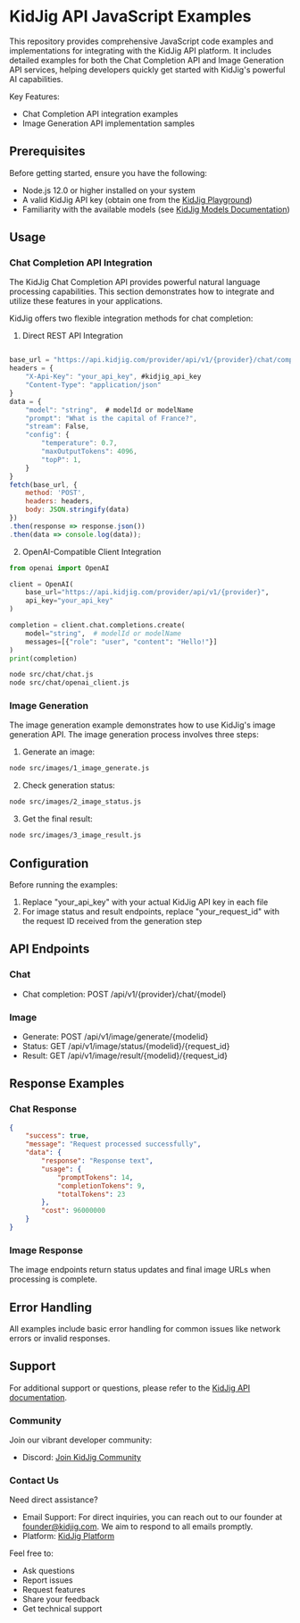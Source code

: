 # KidJig API JavaScript Examples

This repository provides comprehensive JavaScript code examples and implementations for integrating with the KidJig API platform. It includes detailed examples for both the Chat Completion API and Image Generation API services, helping developers quickly get started with KidJig's powerful AI capabilities.

Key Features:
- Chat Completion API integration examples
- Image Generation API implementation samples

## Prerequisites

Before getting started, ensure you have the following:

- Node.js 12.0 or higher installed on your system
- A valid KidJig API key (obtain one from the [KidJig Playground](https://platform.kidjig.com/api-keys))
- Familiarity with the available models (see [KidJig Models Documentation](https://kidjig.gitbook.io/kidjig-docs/api-overview/text-models-llm/models))

## Usage

### Chat Completion API Integration

The KidJig Chat Completion API provides powerful natural language processing capabilities. This section demonstrates how to integrate and utilize these features in your applications.

KidJig offers two flexible integration methods for chat completion:

1. Direct REST API Integration
```javascript

base_url = "https://api.kidjig.com/provider/api/v1/{provider}/chat/completions"
headers = {
    "X-Api-Key": "your_api_key", #kidjig_api_key
    "Content-Type": "application/json"
}
data = {
    "model": "string",  # modelId or modelName
    "prompt": "What is the capital of France?",
    "stream": False,
    "config": {
        "temperature": 0.7,
        "maxOutputTokens": 4096,
        "topP": 1,
    }
}
fetch(base_url, {
    method: 'POST',
    headers: headers,
    body: JSON.stringify(data)
})
.then(response => response.json())
.then(data => console.log(data));
```

2. OpenAI-Compatible Client Integration

```python
from openai import OpenAI

client = OpenAI(
    base_url="https://api.kidjig.com/provider/api/v1/{provider}",
    api_key="your_api_key"
)

completion = client.chat.completions.create(
    model="string",  # modelId or modelName
    messages=[{"role": "user", "content": "Hello!"}]
)
print(completion)
```



```bash
node src/chat/chat.js
node src/chat/openai_client.js
```

### Image Generation
The image generation example demonstrates how to use KidJig's image generation API. The image generation process involves three steps:

1. Generate an image:
```bash
node src/images/1_image_generate.js
 ```

2. Check generation status:
```bash
node src/images/2_image_status.js
 ```

3. Get the final result:
```bash
node src/images/3_image_result.js
 ```

## Configuration
Before running the examples:

1. Replace "your_api_key" with your actual KidJig API key in each file
2. For image status and result endpoints, replace "your_request_id" with the request ID received from the generation step

## API Endpoints
### Chat
- Chat completion: POST /api/v1/{provider}/chat/{model}
### Image
- Generate: POST /api/v1/image/generate/{modelid}
- Status: GET /api/v1/image/status/{modelid}/{request_id}
- Result: GET /api/v1/image/result/{modelid}/{request_id}
## Response Examples
### Chat Response
```json
{
    "success": true,
    "message": "Request processed successfully",
    "data": {
        "response": "Response text",
        "usage": {
            "promptTokens": 14,
            "completionTokens": 9,
            "totalTokens": 23
        },
        "cost": 96000000
    }
}
 ```

### Image Response
The image endpoints return status updates and final image URLs when processing is complete.

## Error Handling
All examples include basic error handling for common issues like network errors or invalid responses.

## Support
For additional support or questions, please refer to the [KidJig API documentation](https://kidjig.gitbook.io/kidjig-docs/getting-started/quickstart).


### Community
Join our vibrant developer community:
- Discord: [Join KidJig Community](https://discord.gg/ptXkdZ72UW)


### Contact Us
Need direct assistance?
- Email Support: For direct inquiries, you can reach out to our founder at [founder@kidjig.com](mailto:founder@kidjig.com). We aim to respond to all emails promptly.
- Platform: [KidJig Platform](https://platform.kidjig.com)

Feel free to:
- Ask questions
- Report issues
- Request features
- Share your feedback
- Get technical support